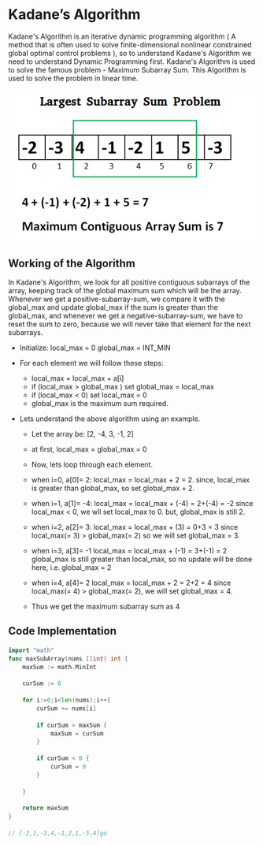 # Kadane’s Algorithm

Kadane's Algorithm is an iterative dynamic programming algorithm ( A method that is often used to solve finite-dimensional nonlinear constrained global optimal control problems ), so to understand Kadane's Algorithm we need to understand Dynamic Programming first. Kadane's Algorithm is used to solve the famous problem - Maximum Subarray Sum. This Algorithm is used to solve the problem in linear time.

![clipboard.png](QcqM4KylN-clipboard.png)


## Working of the Algorithm
In Kadane's Algorithm, we look for all positive contiguous subarrays of the array, keeping track of the global maximum sum which will be the array. Whenever we get a positive-subarray-sum, we compare it with the global_max and update global_max if the sum is greater than the global_max, and whenever we get a negative-subarray-sum, we have to reset the sum to zero, because we will never take that element for the next subarrays.

- Initialize: local_max = 0 global_max = INT_MIN

- For each element we will follow these steps:

  - local_max = local_max + a[i]
  - if (local_max > global_max ) set global_max = local_max
  - if (local_max < 0) set local_max = 0
  - global_max is the maximum sum required.

- Lets understand the above algorithm using an example.

  - Let the array be: [2, -4, 3, -1, 2]
  
  - at first, local_max = global_max = 0
   
  - Now, lets loop through each element.
   
  - when i=0, a[0]= 2: local_max = local_max + 2 = 2. since, local_max is greater than global_max, so set global_max = 2.
   
  - when i=1, a[1]= -4: local_max = local_max + (-4) = 2+(-4) = -2 since local_max < 0, we wll set local_max to 0. but, global_max is still 2.
   
  - when i=2, a[2]= 3: local_max = local_max + (3) = 0+3 = 3 since local_max(= 3) > global_max(= 2) so we will set global_max = 3.
   
  - when i=3, a[3]= -1 local_max = local_max + (-1) = 3+(-1) = 2 global_max is still greater than local_max, so no update will be done here, i.e. global_max = 2
   
  - when i=4, a[4]= 2 local_max = local_max + 2 = 2+2 = 4 since local_max(= 4) > global_max(= 2), we will set global_max = 4.
   
  - Thus we get the maximum subarray sum as 4


## Code Implementation

```go
import "math"
func maxSubArray(nums []int) int {    
    maxSum := math.MinInt
    
    curSum := 0
    
    for i:=0;i<len(nums);i++{
        curSum += nums[i]
        
        if curSum > maxSum {
            maxSum = curSum
        }
        
        if curSum < 0 {
            curSum = 0
        }
        
    }
    
    return maxSum
}

// [-2,1,-3,4,-1,2,1,-5,4]go

```